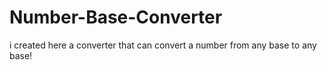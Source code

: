 # Number-Base-Converter

i created here a converter that can convert a number from any base to any base!
